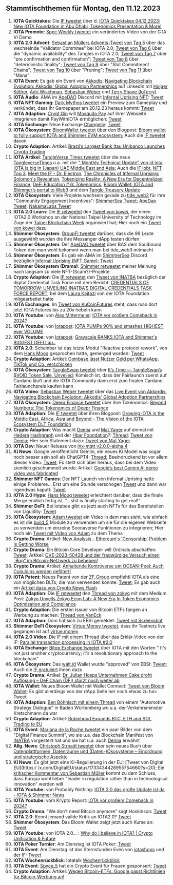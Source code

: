 ## Stammtischthemen für Montag, den 11.12.2023

1. **IOTA Quicktakes**: Die [IF tweetet](https://x.com/iota/status/1731644984686674192?s=20) über d. [IOTA Quicktakes 04.12.2023: New IOTA Foundation in Abu Dhabi, Tokenomics Presentation & More!](https://www.youtube.com/watch?v=GHQi8NjW6Tk)
2. **IOTA Promote**: [Spec Weekly tweetet](https://x.com/SpecWeekly/status/1731966158461649093?s=20) ein verändertes Video von der GTA VI Demo
3. **IOTA 2.0 Advent**: [Sebastian Müllers Advents-Tweet von Tag 5](https://x.com/NaitsabesMue/status/1731957795254141295?s=20) über das wechselnde "Validator Commitee" bei IOTA 2.0; [Tweet von Tag 6](https://x.com/NaitsabesMue/status/1732297600911495556?s=20) über die "dynamic availability" des Tangles in IOTA 2.0; [Tweet von Tag 7](https://x.com/NaitsabesMue/status/1732672988762263969?s=20) über "pre confirmation and confirmation"; [Tweet von Tag 8](https://x.com/NaitsabesMue/status/1733026897926258974?s=20) über "deterministic finality"; [Tweet von Tag 9](https://x.com/NaitsabesMue/status/1733382553535442960?s=20) über "Slot Commitment Chains"; [Tweet von Tag 10](https://x.com/NaitsabesMue/status/1733768769871249585?s=20) über "Pruning"; [Tweet von Tag 11 ](https://x.com/NaitsabesMue/status/1734112973168197895?s=20) über "Mana"
4. **IOTA Event**: Es gab ein Event von [Akkodis](https://twitter.com/akkodis_global): [Navigating Blockchain Evolution: Akkodis' Global Adoption Partnerships](https://www.linkedin.com/events/7128077292056023042/about/) auf LinkedIn mit [Holger Köther](https://twitter.com/HolgerKoether), [Adri Wischman](https://www.linkedin.com/in/adri-wischmann/), [Sebastian Weber](https://www.linkedin.com/in/sebastian-weber-a7ba00179/) und [Terry Shane (IoTerry)](https://twitter.com/io_terry)
5. **IOTA Audio**: AMA im [ApeDAO](https://twitter.com/iotapes) Discord mit [Infernal Uprising NFT](https://twitter.com/InfernalNFTs): [Tweet](https://x.com/InfernalNFTs/status/1731971284890767429?s=20)
6. **IOTA NFT Gaming**: [Dark Mythos tweetet](https://x.com/DarkMythosIOTA/status/1731952799661834497?s=20) ein Preview zum Gameplay und verkündet, dass ihr Gamepaper am 20.12.23 heraus kommt: [Tweet](https://x.com/DarkMythosIOTA/status/1731961614453309737?s=20)
7. **IOTA Adaption**: [Crypt Gin](https://twitter.com/Crypto_Gin21) will [Mosquito Pay](https://twitter.com/MosquitoPay) auf ihrer Webseite integrieren damit PayWithIOTA ermöglichen: [Tweet](https://x.com/Crypto_Gin21/status/1731753827357884431?s=20)
8. **IOTA Exchange**: Neue Exchange [Changelly](https://twitter.com/Changelly_team): [Tweet](https://x.com/Changelly_team/status/1732005198699086290?s=20)
9. **IOTA Ökosystem**: [BloomWallet tweetet](https://x.com/bloomwalletio/status/1732057348032651567?s=20) über den Blogpost: [Bloom wallet to fully support IOTA and Shimmer EVM ecosystem](https://medium.com/bloom-wallet/bloom-wallet-to-fully-support-iota-and-shimmer-evm-ecosystem-3ca5c3aa6748); Auch die [IF tweetet](https://twitter.com/iota/status/1732059046339915984) davon
10. **Crypto Adaption**: Artikel: [Brazil’s Largest Bank Itau Unibanco Launches Crypto Trading](https://medium.com/bloom-wallet/bloom-wallet-to-fully-support-iota-and-shimmer-evm-ecosystem-3ca5c3aa6748)
11. **IOTA Artikel**: [TangleVerse Times tweetet](https://x.com/TangleverseWeb/status/1732037106212479061?s=20) über die neue [TangleverseTimes](https://www.times.tangleverse.io/iota-unchained/) u.a. mit der [" Monthly Technical Update" von id.iota](https://www.times.tangleverse.io/iota-unchained/#%F0%9F%91%A8%E2%80%8D%F0%9F%92%BB-monthly-technical-update), [IOTA is big in (Japan) UAE Middle East and Asia](https://www.times.tangleverse.io/iota-unchained/#%F0%9F%8C%86-iota-is-big-in-japan-uae-middle-east-and-asia); Auch die [IF lobt](https://twitter.com/iota/status/1732054525828026738), [NFT Top 3](https://www.times.tangleverse.io/iota-unchained/#%F0%9F%8F%86-nft-top-3), [Meet the IF - Dr. Electron](https://www.times.tangleverse.io/iota-unchained/#%F0%9F%91%A8-meet-the-if-%E2%80%94-drelectron), [The Chronicles of Infernal Uprising: Solomon's Revelation](https://www.times.tangleverse.io/iota-unchained/#%F0%9F%8E%B4-the-chronicles-of-infernal-uprising-solomons-revelation), [Tokenizing Reality: A New Era for Decentralized Finance](https://www.times.tangleverse.io/iota-unchained/#%F0%9F%8E%B4-the-chronicles-of-infernal-uprising-solomons-revelation), [DeFi Education # 6: Tokenomics](https://www.times.tangleverse.io/iota-unchained/#%F0%9F%93%96-defi-education-6-tokenomics), [Bloom Wallet: IOTA and Shimmer’s portal to Web3](https://www.times.tangleverse.io/iota-unchained/#%F0%9F%93%A2-bloom-wallet-iota-and-shimmer%E2%80%99s-portal-to-web3)  und dem [Tangle Treasury Update](https://www.times.tangleverse.io/iota-unchained/#%F0%9F%86%95-tangle-treasury-update)
12. **IOTA Ökosystem**: Viele Projekte wechseln gerade zu [tide_web3](https://twitter.com/Tide_web3) für ihre "Community Engagement Incentives": [ShimmerSea Tweet](https://x.com/ShimmerSeaDEX/status/1731569024381628881?s=20); [ApeDao Tweet](https://x.com/iotapes/status/1731941009049723016?s=20); [NakamaLabs Tweet](https://x.com/Nakama_Labs/status/1732051152840061237?s=20)
13. **IOTA 2.0 Learn**: Die [IF retweetet](https://x.com/iota/status/1732310018739847282?s=20) den [Tweet von kowei](https://x.com/kowei1995/status/1732252052129272064?s=20), der einen IOTA2.0 Workshop an der National Taipei University of Technology im Zuge der [Taipei Blockchain Week](https://twitter.com/TaipeiWeek) organisiert hat; Hier noch ein [Tweet von kowei](https://x.com/kowei1995/status/1733435532779409616?s=20) dazu
14. **Shimmer Ökosystem**: [GroupFi tweetet](https://x.com/groupfi_ai/status/1732246910973722731?s=20) darüber, dass die 99 Leute ausgewählt wurden die ihre Messanger dApp testen dürfen
15. **Shimmer Ökosystem**: Der [ApeDAO tweetet](https://x.com/iotapes/status/1732278441716899865?s=20) über BAS dem Soulbound Token den man wohl bekommt wenn man bei tide_web3 mitmacht
16. **Shimmer Ökosystem**: Es gab ein AMA im [ShimmerSea](https://twitter.com/ShimmerSeaDEX) Discord bezüglich [Infernal Uprising (NFT Game)](https://twitter.com/InfernalNFTs): [Tweet](https://x.com/ShimmerSeaDEX/status/1732308905877766537?s=20)
17. **Shimmer Ökosystem (Drama)**: [Shimmer retweetet](https://x.com/shimmernet/status/1732314938205507923?s=20) meiner Meinung nach langsam zu viele NFT-(Scam?)-Projekte
18. **Crypto Adaption**: Die [IF retweetet](https://x.com/iota/status/1732320146163662945?s=20) den [Tweet von INATBA]() bezüglich der digital Credential Task Force mit dem Bericht: [CREDENTIALS OF TOMORROW: UNVEILING INATBA’S DIGITAL CREDENTIALS TASK FORCE REPORT](https://inatba.org/reports/credentials-of-tomorrow-unveiling-inatbas-digital-credentials-task-force-report/), bei dem [Laura Kajtazi](https://twitter.com/LauraKajtazi1) von der IOTA Foundation mitgearbeitet hatte
19. **IOTA Exchanges**: Im [Tweet von KuCoinFutures](https://x.com/KuCoinFutures/status/1732238209021854158?s=20) steht, dass man dort jetzt IOTA Futures bis zu 20x hebeln kann
20. **IOTA Youtube**: von [Alex Mittermeier](https://twitter.com/AlexMittermeier): [IOTA vor großem Comeback in 2024?](https://www.youtube.com/embed/AV3hWCgbeZ0?autoplay=1&auto_play=true)
21. **IOTA Youtube**: von [Iotapoet](https://twitter.com/IotaPoet): [IOTA PUMPs 90% and smashes HIGHEST ever VOLUME](https://www.youtube.com/watch?v=VTvP57b3Qjo&t=7s)
22. **IOTA Youtube**: von [Iotapoet](https://twitter.com/IotaPoet): [Grayscale RANKS IOTA and Shimmer's BIGGEST DEFI Lau..](https://www.youtube.com/embed/XIDeQ1nk1aw?autoplay=1&auto_play=true)
23. **IOTA 2.0**: Scheinbar ist das letzte Modul "Reactive protocol rework", von dem [Hans Moog](https://twitter.com/hus_qy) gesprochen hatte, gemerged worden: [Tweet](https://x.com/GM__INV/status/1732009558099308635?s=20)
24. **Crypto Adaption**: Artikel: [Coinbase lässt Nutzer Geld per WhatsApp, TikTok und Co. verschicken](https://www.btc-echo.de/schlagzeilen/coinbase-erlaubt-zahlungen-per-whatsapp-tiktok-und-co-175582/)
25. **IOTA Ökosystem**: [TangleSwap tweetet](https://x.com/TangleSwap/status/1732353800587944184?s=20) über [It’s Time — TangleSwap’s $VOID Token Sale, Unveiled](https://blog.tangleswap.exchange/its-time-tangleswap-s-void-token-sale-unveiled-4d86f36eaba4); Komisch ist, dass der Fairlaunch zuerst auf Cardano läuft und die IOTA Community dann erst zum finalen Cardano Fairlaunchpreis kaufen kann
26. **IOTA Video**: [Sebastian Weber tweetet](https://x.com/Sebasti65365174/status/1732371110396559678?s=20) über das [Live Event von Akkordis: Navigating Blockchain Evolution: Akkodis' Global Adoption Partnerships](https://www.linkedin.com/events/navigatingblockchainevolution-a7128077292056023042/about/)
27. **IOTA Ökosystem**: [Deepr Finance tweetet](https://x.com/DeeprFinance/status/1732385004288713116?s=20) über ihre Tokenomics: [Beyond Numbers: The Tokenomics of Deepr Finance](https://medium.com/@Deepr.Finance/beyond-numbers-the-tokenomics-of-deepr-finance-8edf71fd85e7)
28. **IOTA Adaption**: Die [IF tweetet](https://x.com/iota/status/1732399499413266645?s=20) über ihren Blogpost: [Growing IOTA in the Middle East, Africa, Asia and Beyond - The Vision of the IOTA Ecosystem DLT Foundation](https://blog.iota.org/growing-iota-in-mena-and-beyond/)
29. **Crypto Adaption**: Was macht [Demia](https://twitter.com/_Demia) und [Mat Yager](https://twitter.com/Mat_Yarger) auf einmal mit [Hedera](https://twitter.com/Hedera) [Hashgraph](https://twitter.com/hashgraph) und der [Hbar Foundation](https://twitter.com/HBAR_foundation)?: [Thread](https://x.com/HBAR_foundation/status/1732401410367455404?s=20); [Tweet von Demia](https://x.com/_Demia/status/1732774393430802553?s=20); Hier sein Statement dazu: [Tweet von Mat Yager](https://x.com/Mat_Yarger/status/1732409747922677802?s=20)
30. **IOTA Dev**: Neuer Release von [inx-mqtt v2.0.0-alpha.4](https://github.com/iotaledger/inx-mqtt/releases/tag/v2.0.0-alpha.4)
31. **Ki News**: Google veröffentlicht Gemini, ein neues Ki Model was sogar noch besser sein soll als ChatGPT4: [Thread](https://x.com/GoogleDeepMind/status/1732416095355814277?s=20); Beeindruckend ist vor allem dieses Video: [Tweet](https://x.com/amasad/status/1732439083555631581?s=20); Es stellt sich aber heraus, dass bei dem Video ziemlich geschummelt wurde: Artikel: [Google’s best Gemini AI demo video was fabricated](https://arstechnica.com/information-technology/2023/12/google-admits-it-fudged-a-gemini-ai-demo-video-which-critics-say-misled-viewers/)
32. **Shimmer NFT Games**: Der NFT Launch von Infernal Uprising hatte einige Probleme... Erst um eine Stunde verschogen [Tweet](https://x.com/InfernalNFTs/status/1732443622602084616?s=20) und dann war irgendwas kaputt: [Tweet](https://x.com/InfernalNFTs/status/1732485087298494590?s=20)
33. **IOTA 2.0 Hype**: [Hans Moog tweetet](https://x.com/hus_qy/status/1732534655956496870?s=20) erleichtert darüber, dass die finale Merge endlich fertig ist. "...shit is finally starting to get real!"
34. **Shimmer DeFi**: Bei iotabee gibt es jeztt auch NFTs für das Bereitstellen von Liquidity: [Tweet](https://x.com/iotabee/status/1732679353568231824?s=20)
35. **IOTA Ökosystem**: [Adam tweetet](https://x.com/adam_unchained/status/1732635522760392802?s=20) ein Video in dem man sieht, wie einfach es ist die [build_5](https://twitter.com/build5tech) Module zu verwenden um sie für die eigenen Webseite zu verwenden um einzelne Soonaverse Funktionen zu integrieren; Hier noch ein [Tweet mit Video von Adam](https://x.com/adam_unchained/status/1733001419769487762?s=20) zu dem Thema
36. **Crypto Drama**: Artikel: [New Analysis - Ethereum's 'Censorship' Problem Is Getting Worse](https://www.coindesk.com/tech/2023/12/06/ethereums-censorship-problem-is-getting-worse/)
37. **Crypto Drama**: Ein Bitcoin Core Developer will Ordinals abschaffen: [Tweet](https://x.com/LukeDashjr/status/1732204937466032285?s=20); Artikel: [CVE-2023-50428 und der fragwürdige Versuch einen „Bug“ im Bitcoin-Netzwerk zu beheben!](https://www.blocktrainer.de/cve-2023-50428-und-der-fragwuerdige-versuch-einen-bug-im-bitcoin-netzwerk-zu-beheben/)
38. **Crypto Drama**: Artikel: [Anhaltende Kontroverse um OCEAN-Pool: Auch CoinJoins werden gefiltert!](https://www.blocktrainer.de/anhaltende-kontroverse-um-ocean-pool-auch-coinjoins-werden-gefiltert/)
39. **IOTA Patent**: Neues Patent von der [ZF_Group](https://twitter.com/ZF_Group) empfiehtl IOTA als eine von möglichen DLTs, die man verwenden könnte: [Tweet](https://x.com/Wondere12985276/status/1732716901845921820?s=20); Es gab auch ein [Artikel dazu von Crypto News Flash](https://www.crypto-news-flash.com/iotas-impact-zf-groups-new-patent-battles-billion-dollar-product-piracy/?feed_id=28099&_unique_id=6572f566ca7dc)
40. **IOTA Adaption**: Die [IF retweetet](https://x.com/iota/status/1732762972626276646?s=20) den [Thread von zokyo](https://x.com/zokyo_io/status/1732760293250384157?s=20) mit dem Medium Post: [Zokyo Unveils Zokyo Econ Lab: A New Era In Token Economics Optimization and Compliance](https://medium.com/@zokyo.io/zokyo-unveils-zokyo-econ-lab-a-new-era-in-token-economics-optimization-and-compliance-1afa4f47106d)
41. **Crypto Adaption**: Die ersten Issuer von Bitcoin ETFs fangen an Werbung zu machen: [Thread von VanEck](https://x.com/vaneck_us/status/1732811502602559912?s=20)
42. **IOTA Adaption**: Dom hat sich zu EBSI gemeldet: [Tweet mit Screenshot](https://x.com/bentexingcu/status/1732833765984964986?s=20)
43. **Shimmer DeFi Ökosystem**: [Virtue Money tweetet](https://x.com/Virtue_Money/status/1732800957715468716?s=20), dass ihr Testnetz live gegangen ist auf [virtue.money](https://virtue.money/)
44. **IOTA 2.0 Video**: Die [IF mit einem Thread](https://x.com/iota/status/1732792179192406440?s=20) über das Erklär-Video von der IF: [Parallel transaction processing in IOTA #2.0 ](https://youtu.be/95lh_nX5s90)
45. **IOTA Exchange**: [Bitop Exchange tweetet](https://x.com/bitop_exchange/status/1732674573425049668?s=20) über IOTA mit den Worten " It's not just another cryptocurrency; it's a revolutionary approach to the blockchain"
46. **IOTA Ökosystem**: Das [walt.id](https://twitter.com/walt_id) Wallet wurde "approved" von EBSI: [Tweet](https://x.com/walt_id/status/1733051530553487469?s=20); Auch die [IF gratuliert](https://x.com/iota/status/1733062417603498248?s=20) ihnen dazu
47. **Crypto Drama**: Artikel: [Dr. Julian Hosps Unternehmen Cake droht Auflösung – DeFiChain (DFI) stürzt noch weiter ab](https://bitcoinblog.de/2023/12/08/dr-julian-hosps-unternehmen-cake-droht-aufloesung-defichain-dfi-stuerzt-noch-weiter-ab/)
48. **IOTA Wallet**: Neues Bloom Wallet mit Wallet Connect: [Tweet von Bloom Wallet](https://x.com/bloomwalletio/status/1733155513846640672?s=20); Es gibt allerdings von der dApp Seite her noch etwas zu tun: [Tweet](https://x.com/Vrom14286662/status/1733171784902397999?s=20)
49. **IOTA Adaption**: [Ben Böhnisch mit einem Thread](https://x.com/BenBoenisch/status/1733222304824312255?s=20) von einem "Automotive Strategy Dialogue" in Baden Würtemberg wo u.a. der Verkehrsminister Kretschmann da war
50. **Crypto Adaption**: Artikel: [Robinhood Expands BTC, ETH and SOL Trading to EU](https://u.today/robinhood-expands-btc-eth-and-sol-trading-to-eu)
51. **IOTA Event**: [Mariana de la Roche tweetet](https://x.com/Marianadlrw/status/1733394715549053100?s=20) ein paar Bilder von dem "Digital Finance Summit", wo sie u.a. das Blockchain Manifest von [INATBA](https://twitter.com/INATBA_org) vorgestellt hat und sie hat u.a. auch [Demia](https://twitter.com/_Demia) erwähnt
52. **Allg. News**: [Christoph Strnadl tweetet](https://x.com/archimate/status/1733440991124742585?s=20) über sein neues Buch über [Datenplattformen, Datenräume und (Daten-)Ökosysteme – Einordnung und strategische Aspekte](https://link.springer.com/chapter/10.1007/978-3-662-67556-4_2)
53. **KI News**: Es gibt jetzt eine Ki-Regulierung in der EU: [Tweet von Digital EU](https:/ /x.com/DigitalEU/status/1733434428955754660?s=20); Ein [kritischer Kommentar von Sebastian Müller](https://x.com/NaitsabesMue/status/1733559498109788669?s=20) kommt zu dem Schluss, dass Europa wohl lieber "leader in regulation rather than in technological innovation" werden will
54. **IOTA Youtube**: von Probably Nothing: [IOTA 2.0 das große Update ist da - IOTA & Shimmer News](https://www.youtube.com/watch?v=vRdbXN3UX4Q&t=101s)
55. **IOTA Youtube**: vom Krypto Report: [IOTA vor großem Comeback in 2024?](https://www.youtube.com/watch?v=AV3hWCgbeZ0&t=15s)
56. **Crypto Drama**: "We don't need Bitcoin anymore" sagt Hoskinson: [Tweet](https://x.com/DU09BTC/status/1733686985313878302?s=20)
57. **IOTA 2.0**: Kennt jemand valide Kritik an IOTA2.0? [Tweet](https://x.com/Vrom14286662/status/1733750484039549297?s=20)
58. **Shimmer Ökosystem**: Das Bloom Wallet zeigt jetzt auch Kurse an: [Tweet](https://x.com/bloomwalletio/status/1733544289743847783?s=20)
59. **IOTA Youtube**: von IOTA 2.0... : [Why do I believe in IOTA? | Crypto Unification & Future](https://www.youtube.com/watch?v=2Wsee6aJ2VY)
60. **IOTA Poker Turnier**: Am Dienstag ist IOTA Poker: [Tweet](https://x.com/IotaPunks_71/status/1733888632073642140?s=20)
61. **IOTA Event**: Am Dienstag ist das Sternstunden Even von [iotashops](https://twitter.com/iotashop) und der [IF](https://twitter.com/iota): [Tweet](https://x.com/iota/status/1733451245166194976?s=20)
62. **IOTA Wochenrückblick**: Iotatalk [Wochenrückblick](https://www.iota-talk.com/index.php?article/348-wochenr%C3%BCckblick-vom-3-bis-9-dezember-2023/)
63. **IOTA Event**: [Spyce_5](https://twitter.com/SPYCE_5) hat ein Crypto Event für Frauen gesponsert: [Tweet](https://x.com/SPYCE_5/status/1734135957362720811?s=20)
64. **Crypto Adaption**: Artikel: [Wegen Bitcoin-ETFs: Google passt Richtlinien für Bitcoin-Werbung an!](https://www.blocktrainer.de/bitcoin-etfs-google-richtlinien-werbung/)
